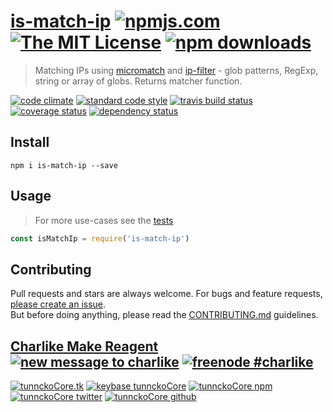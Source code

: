 # [is-match-ip][author-www-url] [![npmjs.com][npmjs-img]][npmjs-url] [![The MIT License][license-img]][license-url] [![npm downloads][downloads-img]][downloads-url] 

> Matching IPs using [micromatch][] and [ip-filter][] - glob patterns, RegExp, string or array of globs. Returns matcher function.

[![code climate][codeclimate-img]][codeclimate-url] [![standard code style][standard-img]][standard-url] [![travis build status][travis-img]][travis-url] [![coverage status][coveralls-img]][coveralls-url] [![dependency status][david-img]][david-url]

## Install
```
npm i is-match-ip --save
```

## Usage
> For more use-cases see the [tests](./test.js)

```js
const isMatchIp = require('is-match-ip')
```

## Contributing
Pull requests and stars are always welcome. For bugs and feature requests, [please create an issue](https://github.com/tunnckoCore/is-match-ip/issues/new).  
But before doing anything, please read the [CONTRIBUTING.md](./CONTRIBUTING.md) guidelines.

## [Charlike Make Reagent](http://j.mp/1stW47C) [![new message to charlike][new-message-img]][new-message-url] [![freenode #charlike][freenode-img]][freenode-url]

[![tunnckoCore.tk][author-www-img]][author-www-url] [![keybase tunnckoCore][keybase-img]][keybase-url] [![tunnckoCore npm][author-npm-img]][author-npm-url] [![tunnckoCore twitter][author-twitter-img]][author-twitter-url] [![tunnckoCore github][author-github-img]][author-github-url]

[ip-filter]: https://github.com/tunnckocore/ip-filter
[micromatch]: https://github.com/jonschlinkert/micromatch

[npmjs-url]: https://www.npmjs.com/package/is-match-ip
[npmjs-img]: https://img.shields.io/npm/v/is-match-ip.svg?label=is-match-ip

[license-url]: https://github.com/tunnckoCore/is-match-ip/blob/master/LICENSE
[license-img]: https://img.shields.io/npm/l/is-match-ip.svg

[downloads-url]: https://www.npmjs.com/package/is-match-ip
[downloads-img]: https://img.shields.io/npm/dm/is-match-ip.svg

[codeclimate-url]: https://codeclimate.com/github/tunnckoCore/is-match-ip
[codeclimate-img]: https://img.shields.io/codeclimate/github/tunnckoCore/is-match-ip.svg

[travis-url]: https://travis-ci.org/tunnckoCore/is-match-ip
[travis-img]: https://img.shields.io/travis/tunnckoCore/is-match-ip/master.svg

[coveralls-url]: https://coveralls.io/r/tunnckoCore/is-match-ip
[coveralls-img]: https://img.shields.io/coveralls/tunnckoCore/is-match-ip.svg

[david-url]: https://david-dm.org/tunnckoCore/is-match-ip
[david-img]: https://img.shields.io/david/tunnckoCore/is-match-ip.svg

[standard-url]: https://github.com/feross/standard
[standard-img]: https://img.shields.io/badge/code%20style-standard-brightgreen.svg

[author-www-url]: http://www.tunnckocore.tk
[author-www-img]: https://img.shields.io/badge/www-tunnckocore.tk-fe7d37.svg

[keybase-url]: https://keybase.io/tunnckocore
[keybase-img]: https://img.shields.io/badge/keybase-tunnckocore-8a7967.svg

[author-npm-url]: https://www.npmjs.com/~tunnckocore
[author-npm-img]: https://img.shields.io/badge/npm-~tunnckocore-cb3837.svg

[author-twitter-url]: https://twitter.com/tunnckoCore
[author-twitter-img]: https://img.shields.io/badge/twitter-@tunnckoCore-55acee.svg

[author-github-url]: https://github.com/tunnckoCore
[author-github-img]: https://img.shields.io/badge/github-@tunnckoCore-4183c4.svg

[freenode-url]: http://webchat.freenode.net/?channels=charlike
[freenode-img]: https://img.shields.io/badge/freenode-%23charlike-5654a4.svg

[new-message-url]: https://github.com/tunnckoCore/ama
[new-message-img]: https://img.shields.io/badge/ask%20me-anything-green.svg

